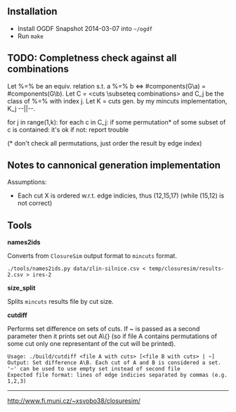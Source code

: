 
Installation
------------

* Install OGDF Snapshot 2014-03-07 into `~/ogdf`
* Run `make`


TODO: Completness check against all combinations
-----------

Let %=% be an equiv. relation s.t. a %=% b <=> #components(G\a) = #components(G\b).
Let C = <cuts \subseteq combinations> and C_j be the class of %=% with index j.
Let K = cuts gen. by my mincuts implementation, K_j --||--.

for j in range(1,k):
	for each c in C_j:
		if some permutation* of some subset of c is contained: it's ok
		if not: report trouble

(* don't check all permutations, just order the result by edge index)


Notes to cannonical generation implementation
---------------------------------------------

Assumptions:
* Each cut X is ordered w.r.t. edge indicies, thus (12,15,17) (while (15,12) is not correct)



Tools
-----

**names2ids**

Converts from `ClosureSim` output format to `mincuts` format.

	./tools/names2ids.py data/zlin-silnice.csv < temp/closuresim/results-2.csv > ires-2

**size_split**

Splits `mincuts` results file by cut size.

**cutdiff**

Performs set difference on sets of cuts. If ~ is passed as a second parameter then it prints set out A\\{} (so if file A contains permutations of some cut only one representant of the cut will be printed).

	Usage: ./build/cutdiff <file A with cuts> [<file B with cuts> | ~]
	Output: Set difference A\B. Each cut of A and B is considered a set. '~' can be used to use empty set instead of second file
	Expected file format: lines of edge indicies separated by commas (e.g. 1,2,3)

-----------------------

http://www.fi.muni.cz/~xsvobo38/closuresim/

